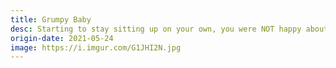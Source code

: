 ```yaml
---
title: Grumpy Baby
desc: Starting to stay sitting up on your own, you were NOT happy about it.
origin-date: 2021-05-24
image: https://i.imgur.com/G1JHI2N.jpg
---
```

